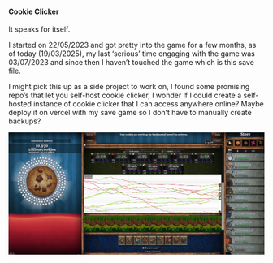 #### Cookie Clicker
It speaks for itself.

I started on 22/05/2023 and got pretty into the game for a few months, as of today (19/03/2025), my last ‘serious’ time engaging with the game was 03/07/2023 and since then I haven’t touched the game which is this save file.

I might pick this up as a side project to work on, I found some promising repo’s that let you self-host cookie clicker, I wonder if I could create a self-hosted instance of cookie clicker that I can access anywhere online? Maybe deploy it on vercel with my save game so I don’t have to manually create backups?

![My 2nd day playing (23/05/2023)](image.png)